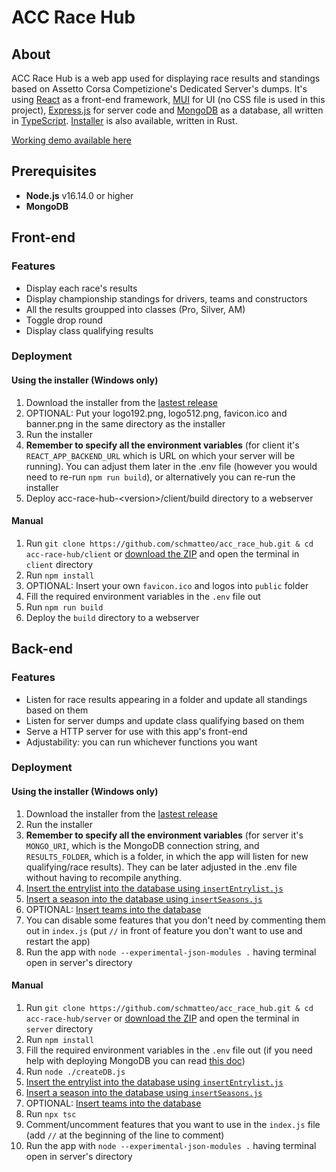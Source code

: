 # ACC Race Hub

## About

ACC Race Hub is a web app used for displaying race results and standings based on Assetto Corsa Competizione's Dedicated Server's dumps.
It's using [React](https://reactjs.org/) as a front-end framework, [MUI](https://mui.com/) for UI (no CSS file is used in this project), [Express.js](https://expressjs.com/) for server code and [MongoDB](https://www.mongodb.com/) as a database, all written in [TypeScript](https://www.typescriptlang.org/). [Installer](https://github.com/schmatteo/acc-race-hub-installer) is also available, written in Rust.

[Working demo available here](https://schmatteo.github.io/bskithub/)

## Prerequisites

- **Node.js** v16.14.0 or higher
- **MongoDB**

## Front-end

### Features

- Display each race's results
- Display championship standings for drivers, teams and constructors
- All the results groupped into classes (Pro, Silver, AM)
- Toggle drop round
- Display class qualifying results

### Deployment

#### Using the installer (Windows only)

1. Download the installer from the [lastest release](https://github.com/schmatteo/acc-race-hub/releases/latest)
1. OPTIONAL: Put your logo192.png, logo512.png, favicon.ico and banner.png in the same directory as the installer
1. Run the installer
1. **Remember to specify all the environment variables** (for client it's `REACT_APP_BACKEND_URL` which is URL on which your server will be running). You can adjust them later in the .env file (however you would need to re-run `npm run build`), or alternatively you can re-run the installer
1. Deploy acc-race-hub-\<version>/client/build directory to a webserver

#### Manual

1. Run `git clone https://github.com/schmatteo/acc_race_hub.git & cd acc-race-hub/client` or [download the ZIP](https://github.com/schmatteo/acc-race-hub/archive/refs/heads/master.zip) and open the terminal in `client` directory
1. Run `npm install`
1. OPTIONAL: Insert your own `favicon.ico` and logos into `public` folder
1. Fill the required environment variables in the `.env` file out
1. Run `npm run build`
1. Deploy the `build` directory to a webserver

## Back-end

### Features

- Listen for race results appearing in a folder and update all standings based on them
- Listen for server dumps and update class qualifying based on them
- Serve a HTTP server for use with this app's front-end
- Adjustability: you can run whichever functions you want

### Deployment

#### Using the installer (Windows only)

1. Download the installer from the [lastest release](https://github.com/schmatteo/acc-race-hub/releases/latest)
1. Run the installer
1. **Remember to specify all the environment variables** (for server it's `MONGO_URI`, which is the MongoDB connection string, and `RESULTS_FOLDER`, which is a folder, in which the app will listen for new qualifying/race results). They can be later adjusted in the .env file without having to recompile anything.
1. [Insert the entrylist into the database using `insertEntrylist.js`](https://github.com/schmatteo/acc-race-hub/blob/master/docs/entrylist.md)
1. [Insert a season into the database using `insertSeasons.js`](https://github.com/schmatteo/acc-race-hub/blob/master/docs/seasons.md)
1. OPTIONAL: [Insert teams into the database](https://github.com/schmatteo/acc-race-hub/blob/master/docs/teams.md)
1. You can disable some features that you don't need by commenting them out in `index.js` (put `//` in front of feature you don't want to use and restart the app)
1. Run the app with `node --experimental-json-modules .` having terminal open in server's directory

#### Manual

1. Run `git clone https://github.com/schmatteo/acc_race_hub.git & cd acc-race-hub/server` or [download the ZIP](https://github.com/schmatteo/acc-race-hub/archive/refs/heads/master.zip) and open the terminal in `server` directory
1. Run `npm install`
1. Fill the required environment variables in the `.env` file out (if you need help with deploying MongoDB you can read [this doc](https://github.com/schmatteo/acc-race-hub/blob/master/docs/mongodb.md))
1. Run `node ./createDB.js`
1. [Insert the entrylist into the database using `insertEntrylist.js`](https://github.com/schmatteo/acc-race-hub/blob/master/docs/entrylist.md)
1. [Insert a season into the database using `insertSeasons.js`](https://github.com/schmatteo/acc-race-hub/blob/master/docs/seasons.md)
1. OPTIONAL: [Insert teams into the database](https://github.com/schmatteo/acc-race-hub/blob/master/docs/teams.md)
1. Run `npx tsc`
1. Comment/uncomment features that you want to use in the `index.js` file (add `//` at the beginning of the line to comment)
1. Run the app with `node --experimental-json-modules .` having terminal open in server's directory

